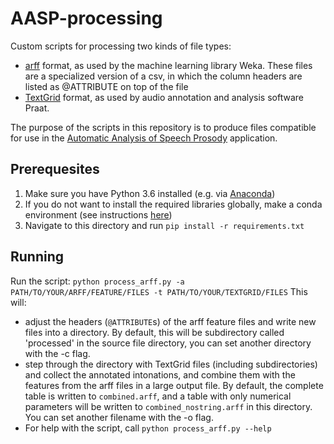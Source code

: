 AASP-processing
===============================================================================
Custom scripts for processing two kinds of file types:
- [arff](https://www.cs.waikato.ac.nz/ml/weka/arff.html) format, as used by the machine learning library Weka. These files are a specialized version of a csv, in which the column headers are listed as @ATTRIBUTE on top of the file
- [TextGrid](https://www.fon.hum.uva.nl/praat/manual/TextGrid.html) format, as used by audio annotation and analysis software Praat.

The purpose of the scripts in this repository is to produce files compatible for use in the [Automatic Analysis of Speech Prosody](https://github.com/UUDigitalHumanitieslab/AASP) application.

## Prerequesites
1. Make sure you have Python 3.6 installed (e.g. via [Anaconda](https://www.anaconda.com/distribution/))
2. If you do not want to install the required libraries globally, make a conda environment (see instructions [here](https://docs.conda.io/projects/conda/en/latest/user-guide/tasks/manage-environments.html))
3. Navigate to this directory and run `pip install -r requirements.txt`

## Running
Run the script: `python process_arff.py -a PATH/TO/YOUR/ARFF/FEATURE/FILES -t PATH/TO/YOUR/TEXTGRID/FILES` This will:
- adjust the headers (`@ATTRIBUTE`s) of the arff feature files and write new files into a directory. By default, this will be subdirectory called 'processed' in the source file directory, you can set another directory with the -c flag.
- step through the directory with TextGrid files (including subdirectories) and collect the annotated intonations, and combine them with the features from the arff files in a large output file. By default, the complete table is written to  `combined.arff`, and a table with only numerical parameters will be written to `combined_nostring.arff` in this directory. You can set another filename with the -o flag.
- For help with the script, call `python process_arff.py --help`
